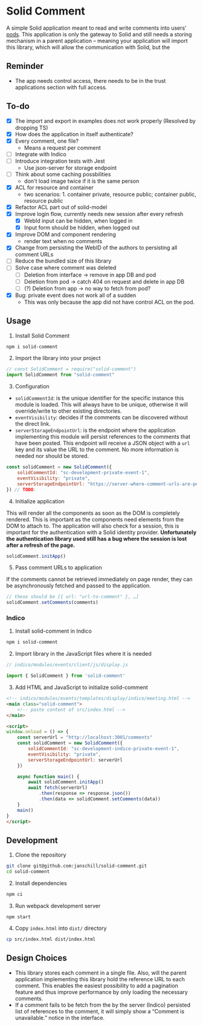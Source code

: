 # Solid Comment

A simple Solid application meant to read and write comments into users’ [pods](https://solidproject.org/users/get-a-pod).
This application is only the gateway to Solid and still needs a storing mechanism in a parent application – meaning your application will import this library, which will allow the communication with Solid, but the

## Reminder

- The app needs control access, there needs to be in the trust applications section with full access.

## To-do

- [x] The import and export in examples does not work properly (Resolved by dropping TS)
- [x] How does the application in itself authenticate?
- [x] Every comment, one file?
  - Means a request per comment
- [ ] Integrate with Indico
- [ ] Introduce integration tests with Jest
  - Use json-server for storage endpoint
- [ ] Think about some caching possbilities
  - don't load image twice if it is the same person
- [x] ACL for resource and container
  - two scenarios: 1. container private, resource public; container public, resource public
- [x] Refactor ACL part out of solid-model
- [x] Improve login flow, currently needs new session after every refresh
  - [x] WebId input can be hidden, when logged in
  - [x] Input form should be hidden, when logged out
- [x] Improve DOM and component rendering
  - render text when no comments
- [x] Change from persisting the WebID of the authors to persisting all comment URLs
- [ ] Reduce the bundled size of this library
- [ ] Solve case where comment was deleted
  - [ ] Deletion from interface -> remove in app DB and pod
  - [ ] Deletion from pod -> catch 404 on request and delete in app DB
  - [ ] (?) Deletion from app -> no way to fetch from pod?
- [x] Bug: private event does not work all of a sudden
  - This was only because the app did not have control ACL on the pod.

## Usage

1. Install Solid Comment

```bash
npm i solid-comment
```

2. Import the library into your project

```js
// const SolidComment = require("solid-comment")
import SolidComment from "solid-comment"
```

3. Configuration

* `solidCommentId`: is the unique identifier for the specific instance this module is loaded. This will always have to be unique, otherwise it will override/write to other existing directories.
* `eventVisibility`: decides if the comments can be discovered without the direct link.
* `serverStorageEndpointUrl`: is the endpoint where the application implementing this module will persist references to the comments that have been posted. This endpoint will receive a JSON object with a `url` key and its value the URL to the comment. No more information is needed nor should be stored.

```js
const solidComment = new SolidComment({
    solidCommentId: "sc-development-private-event-1",
    eventVisibility: "private",
    serverStorageEndpointUrl: "https://server-where-comment-urls-are-persisted"
}) // TODO:
```

4. Initialize application

This will render all the components as soon as the DOM is completely rendered. This is important as the components need elements from the DOM to attach to. The application will also check for a session, this is important for the authentication with a Solid identity provider. **Unfortunately the authentication library used still has a bug where the session is lost after a refresh of the page.**

```js
solidComment.initApp()
```

5. Pass comment URLs to application

If the comments cannot be retrieved immediately on page render, they can be asynchronously fetched and passed to the application.

```js
// these should be [{ url: "url-to-comment" }, …]
solidComment.setComments(comments)
```

### Indico

1. Install solid-comment in Indico

```bash
npm i solid-comment
```

2. Import library in the JavaScript files where it is needed

```js
// indico/modules/events/client/js/display.js

import { SolidComment } from 'solid-comment'
```

3. Add HTML and JavaScript to initialize solid-comment

```html
<!-- indico/modules/events/templates/display/indico/meeting.html -->
<main class="solid-comment">
    <!-- paste content of src/index.html -->
</main>

<script>
window.onload = () => {
    const serverUrl = "http://localhost:3001/comments"
    const solidComment = new SolidComment({
        solidCommentId: "sc-development-indico-private-event-1",
        eventVisibility: "private",
        serverStorageEndpointUrl: serverUrl
    })

    async function main() {
        await solidComment.initApp()
        await fetch(serverUrl)
            .then(response => response.json())
            .then(data => solidComment.setComments(data))
    }
    main()
}
</script>
```

## Development

1. Clone the repository

```bash
git clone git@github.com:janschill/solid-comment.git
cd solid-comment
```

2. Install dependencies

```bash
npm ci
```

3. Run webpack development server

```
npm start
```

4. Copy `index.html` into `dist/` directory

```bash
cp src/index.html dist/index.html
```

## Design Choices

* This library stores each comment in a single file. Also, will the parent application implementing this library hold the reference URL to each comment. This enables the easiest possibility to add a pagination feature and thus improve performance by only loading the necessary comments.
* If a comment fails to be fetch from the by the server (Indico) persisted list of references to the comment, it will simply show a “Comment is unavailable.” notice in the interface.

